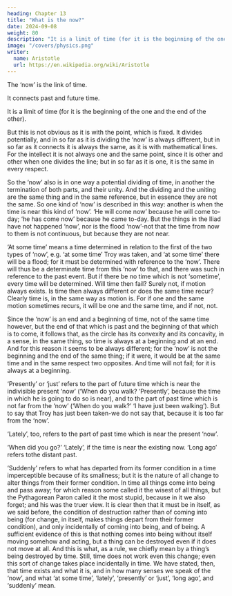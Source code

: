 ```yaml
---
heading: Chapter 13
title: "What is the now?"
date: 2024-09-08
weight: 80
description: "It is a limit of time (for it is the beginning of the one and the end of the other)"
image: "/covers/physics.png"
writer:
  name: Aristotle 
  url: https://en.wikipedia.org/wiki/Aristotle
---
```




The ‘now’ is the link of time. 

It connects past and future time.

It is a limit of time (for it is the beginning of the one and the end of the other). 

But this is not obvious as it is with the point, which is fixed. It divides potentially, and in so far
as it is dividing the ‘now’ is always different, but in so far as it connects it is always the
same, as it is with mathematical lines. For the intellect it is not always one and the same
point, since it is other and other when one divides the line; but in so far as it is one, it is
the same in every respect.

So the ‘now’ also is in one way a potential dividing of time, in another the termination
of both parts, and their unity. And the dividing and the uniting are the same thing and in
the same reference, but in essence they are not the same.
So one kind of ‘now’ is described in this way: another is when the time is near this kind
of ‘now’. ‘He will come now’ because he will come to-day; ‘he has come now’ because
he came to-day. But the things in the Iliad have not happened ‘now’, nor is the flood
‘now’-not that the time from now to them is not continuous, but because they are not
near.

‘At some time’ means a time determined in relation to the first of the two types of
‘now’, e.g. ‘at some time’ Troy was taken, and ‘at some time’ there will be a flood; for
it must be determined with reference to the ‘now’. There will thus be a determinate time
from this ‘now’ to that, and there was such in reference to the past event. But if there be
no time which is not ‘sometime’, every time will be determined.
Will time then fail? Surely not, if motion always exists. Is time then always different or
does the same time recur? Clearly time is, in the same way as motion is. For if one and
the same motion sometimes recurs, it will be one and the same time, and if not, not.

Since the ‘now’ is an end and a beginning of time, not of the same time however, but the end of that which is past and the beginning of that which is to come, it follows that, as the circle has its convexity and its concavity, in a sense, in the same thing, so time is always at a beginning and at an end. And for this reason it seems to be always different; for the ‘now’ is not the beginning and the end of the same thing; if it were, it would be at the same time and in the same respect two opposites. And time will not fail; for it is always at a beginning.

‘Presently’ or ‘just’ refers to the part of future time which is near the indivisible present
‘now’ (‘When do you walk? ‘Presently’, because the time in which he is going to do so is near), and to the part of past time which is not far from the ‘now’ (‘When do you walk?’ ‘I have just been walking’). But to say that Troy has just been taken-we do not say that, because it is too far from the ‘now’.

‘Lately’, too, refers to the part of past time which is near the present ‘now’.

‘When did you go?’ ‘Lately’, if the time is near the existing now. ‘Long ago’ refers tothe distant past.

‘Suddenly’ refers to what has departed from its former condition in a time imperceptible because of its smallness; but it is the nature of all change to alter things from their former condition. In time all things come into being and pass away; for which reason some called it the wisest of all things, but the Pythagorean Paron called it the most stupid, because in it we also forget; and his was the truer view. It is clear then that it
must be in itself, as we said before, the condition of destruction rather than of coming into being (for change, in itself, makes things depart from their former condition), and
only incidentally of coming into being, and of being. A sufficient evidence of this is that
nothing comes into being without itself moving somehow and acting, but a thing can be
destroyed even if it does not move at all. And this is what, as a rule, we chiefly mean by
a thing’s being destroyed by time. Still, time does not work even this change; even this
sort of change takes place incidentally in time.
We have stated, then, that time exists and what it is, and in how many senses we speak
of the ‘now’, and what ‘at some time’, ‘lately’, ‘presently’ or ‘just’, ‘long ago’, and
‘suddenly’ mean.
